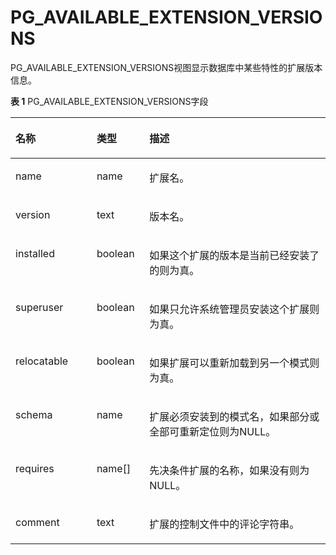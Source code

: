 # PG\_AVAILABLE\_EXTENSION\_VERSIONS<a name="ZH-CN_TOPIC_0289900780"></a>

PG\_AVAILABLE\_EXTENSION\_VERSIONS视图显示数据库中某些特性的扩展版本信息。

**表 1**  PG\_AVAILABLE\_EXTENSION\_VERSIONS字段

<a name="zh-cn_topic_0283137080_zh-cn_topic_0237122408_zh-cn_topic_0059777416_tecc475ec801f482faefb896ade37902e"></a>
<table><thead align="left"><tr id="zh-cn_topic_0283137080_zh-cn_topic_0237122408_zh-cn_topic_0059777416_r898f10f0575543daa887821638ccdf08"><th class="cellrowborder" valign="top" width="25.77%" id="mcps1.2.4.1.1"><p id="zh-cn_topic_0283137080_zh-cn_topic_0237122408_zh-cn_topic_0059777416_ad0f15f2964274b37b464d5e895a1824a"><a name="zh-cn_topic_0283137080_zh-cn_topic_0237122408_zh-cn_topic_0059777416_ad0f15f2964274b37b464d5e895a1824a"></a><a name="zh-cn_topic_0283137080_zh-cn_topic_0237122408_zh-cn_topic_0059777416_ad0f15f2964274b37b464d5e895a1824a"></a>名称</p>
</th>
<th class="cellrowborder" valign="top" width="16.73%" id="mcps1.2.4.1.2"><p id="zh-cn_topic_0283137080_zh-cn_topic_0237122408_zh-cn_topic_0059777416_a127dbfe3eb7d4db1bc90e2e10ebfce09"><a name="zh-cn_topic_0283137080_zh-cn_topic_0237122408_zh-cn_topic_0059777416_a127dbfe3eb7d4db1bc90e2e10ebfce09"></a><a name="zh-cn_topic_0283137080_zh-cn_topic_0237122408_zh-cn_topic_0059777416_a127dbfe3eb7d4db1bc90e2e10ebfce09"></a>类型</p>
</th>
<th class="cellrowborder" valign="top" width="57.49999999999999%" id="mcps1.2.4.1.3"><p id="zh-cn_topic_0283137080_zh-cn_topic_0237122408_zh-cn_topic_0059777416_a20e540fad2fe4d0a90e0be28cc9ba104"><a name="zh-cn_topic_0283137080_zh-cn_topic_0237122408_zh-cn_topic_0059777416_a20e540fad2fe4d0a90e0be28cc9ba104"></a><a name="zh-cn_topic_0283137080_zh-cn_topic_0237122408_zh-cn_topic_0059777416_a20e540fad2fe4d0a90e0be28cc9ba104"></a>描述</p>
</th>
</tr>
</thead>
<tbody><tr id="zh-cn_topic_0283137080_zh-cn_topic_0237122408_zh-cn_topic_0059777416_ra41ec88fc3604617b24116c3ef8d140a"><td class="cellrowborder" valign="top" width="25.77%" headers="mcps1.2.4.1.1 "><p id="zh-cn_topic_0283137080_zh-cn_topic_0237122408_zh-cn_topic_0059777416_a01304198f78d40f3b1ef99b4d38fca29"><a name="zh-cn_topic_0283137080_zh-cn_topic_0237122408_zh-cn_topic_0059777416_a01304198f78d40f3b1ef99b4d38fca29"></a><a name="zh-cn_topic_0283137080_zh-cn_topic_0237122408_zh-cn_topic_0059777416_a01304198f78d40f3b1ef99b4d38fca29"></a>name</p>
</td>
<td class="cellrowborder" valign="top" width="16.73%" headers="mcps1.2.4.1.2 "><p id="zh-cn_topic_0283137080_zh-cn_topic_0237122408_zh-cn_topic_0059777416_aa0997f89891a40108b151d2afb0a534b"><a name="zh-cn_topic_0283137080_zh-cn_topic_0237122408_zh-cn_topic_0059777416_aa0997f89891a40108b151d2afb0a534b"></a><a name="zh-cn_topic_0283137080_zh-cn_topic_0237122408_zh-cn_topic_0059777416_aa0997f89891a40108b151d2afb0a534b"></a>name</p>
</td>
<td class="cellrowborder" valign="top" width="57.49999999999999%" headers="mcps1.2.4.1.3 "><p id="zh-cn_topic_0283137080_zh-cn_topic_0237122408_zh-cn_topic_0059777416_a7ef0aebdb11e4c4ca5f70b7181d2969a"><a name="zh-cn_topic_0283137080_zh-cn_topic_0237122408_zh-cn_topic_0059777416_a7ef0aebdb11e4c4ca5f70b7181d2969a"></a><a name="zh-cn_topic_0283137080_zh-cn_topic_0237122408_zh-cn_topic_0059777416_a7ef0aebdb11e4c4ca5f70b7181d2969a"></a>扩展名。</p>
</td>
</tr>
<tr id="zh-cn_topic_0283137080_zh-cn_topic_0237122408_zh-cn_topic_0059777416_rfd9b3e8bebfa41c1bf487eb99c9b55fa"><td class="cellrowborder" valign="top" width="25.77%" headers="mcps1.2.4.1.1 "><p id="zh-cn_topic_0283137080_zh-cn_topic_0237122408_zh-cn_topic_0059777416_aecadd7116c154c198741998f088c845d"><a name="zh-cn_topic_0283137080_zh-cn_topic_0237122408_zh-cn_topic_0059777416_aecadd7116c154c198741998f088c845d"></a><a name="zh-cn_topic_0283137080_zh-cn_topic_0237122408_zh-cn_topic_0059777416_aecadd7116c154c198741998f088c845d"></a>version</p>
</td>
<td class="cellrowborder" valign="top" width="16.73%" headers="mcps1.2.4.1.2 "><p id="zh-cn_topic_0283137080_zh-cn_topic_0237122408_zh-cn_topic_0059777416_ac9419f44042c4ac18bf463806c491307"><a name="zh-cn_topic_0283137080_zh-cn_topic_0237122408_zh-cn_topic_0059777416_ac9419f44042c4ac18bf463806c491307"></a><a name="zh-cn_topic_0283137080_zh-cn_topic_0237122408_zh-cn_topic_0059777416_ac9419f44042c4ac18bf463806c491307"></a>text</p>
</td>
<td class="cellrowborder" valign="top" width="57.49999999999999%" headers="mcps1.2.4.1.3 "><p id="zh-cn_topic_0283137080_zh-cn_topic_0237122408_zh-cn_topic_0059777416_a69d2d7bc97104a0e9b79ebb7ea7ed408"><a name="zh-cn_topic_0283137080_zh-cn_topic_0237122408_zh-cn_topic_0059777416_a69d2d7bc97104a0e9b79ebb7ea7ed408"></a><a name="zh-cn_topic_0283137080_zh-cn_topic_0237122408_zh-cn_topic_0059777416_a69d2d7bc97104a0e9b79ebb7ea7ed408"></a>版本名。</p>
</td>
</tr>
<tr id="zh-cn_topic_0283137080_zh-cn_topic_0237122408_zh-cn_topic_0059777416_r3e403f856ecb46f5bd40ce14ce1902b2"><td class="cellrowborder" valign="top" width="25.77%" headers="mcps1.2.4.1.1 "><p id="zh-cn_topic_0283137080_zh-cn_topic_0237122408_zh-cn_topic_0059777416_a7f52229a9c8c4c90b8db27dcb9f4e8c9"><a name="zh-cn_topic_0283137080_zh-cn_topic_0237122408_zh-cn_topic_0059777416_a7f52229a9c8c4c90b8db27dcb9f4e8c9"></a><a name="zh-cn_topic_0283137080_zh-cn_topic_0237122408_zh-cn_topic_0059777416_a7f52229a9c8c4c90b8db27dcb9f4e8c9"></a>installed</p>
</td>
<td class="cellrowborder" valign="top" width="16.73%" headers="mcps1.2.4.1.2 "><p id="zh-cn_topic_0283137080_zh-cn_topic_0237122408_zh-cn_topic_0059777416_ab28e25d065e348d58688e755006b8445"><a name="zh-cn_topic_0283137080_zh-cn_topic_0237122408_zh-cn_topic_0059777416_ab28e25d065e348d58688e755006b8445"></a><a name="zh-cn_topic_0283137080_zh-cn_topic_0237122408_zh-cn_topic_0059777416_ab28e25d065e348d58688e755006b8445"></a><span id="zh-cn_topic_0283137080_zh-cn_topic_0237122408_text849862810298"><a name="zh-cn_topic_0283137080_zh-cn_topic_0237122408_text849862810298"></a><a name="zh-cn_topic_0283137080_zh-cn_topic_0237122408_text849862810298"></a>boolean</span></p>
</td>
<td class="cellrowborder" valign="top" width="57.49999999999999%" headers="mcps1.2.4.1.3 "><p id="zh-cn_topic_0283137080_zh-cn_topic_0237122408_zh-cn_topic_0059777416_a9c6756db43f44b1baae18ca79b38a8e5"><a name="zh-cn_topic_0283137080_zh-cn_topic_0237122408_zh-cn_topic_0059777416_a9c6756db43f44b1baae18ca79b38a8e5"></a><a name="zh-cn_topic_0283137080_zh-cn_topic_0237122408_zh-cn_topic_0059777416_a9c6756db43f44b1baae18ca79b38a8e5"></a>如果这个扩展的版本是当前已经安装了的则为真。</p>
</td>
</tr>
<tr id="zh-cn_topic_0283137080_zh-cn_topic_0237122408_zh-cn_topic_0059777416_r68872f7b5ac146118409bb9188b10514"><td class="cellrowborder" valign="top" width="25.77%" headers="mcps1.2.4.1.1 "><p id="zh-cn_topic_0283137080_zh-cn_topic_0237122408_zh-cn_topic_0059777416_aeb22ff5f77e04fd2a02de7c20c9b1e9e"><a name="zh-cn_topic_0283137080_zh-cn_topic_0237122408_zh-cn_topic_0059777416_aeb22ff5f77e04fd2a02de7c20c9b1e9e"></a><a name="zh-cn_topic_0283137080_zh-cn_topic_0237122408_zh-cn_topic_0059777416_aeb22ff5f77e04fd2a02de7c20c9b1e9e"></a>superuser</p>
</td>
<td class="cellrowborder" valign="top" width="16.73%" headers="mcps1.2.4.1.2 "><p id="zh-cn_topic_0283137080_zh-cn_topic_0237122408_zh-cn_topic_0059777416_a1930e9e2f08144b8b0f54dd3315077ea"><a name="zh-cn_topic_0283137080_zh-cn_topic_0237122408_zh-cn_topic_0059777416_a1930e9e2f08144b8b0f54dd3315077ea"></a><a name="zh-cn_topic_0283137080_zh-cn_topic_0237122408_zh-cn_topic_0059777416_a1930e9e2f08144b8b0f54dd3315077ea"></a><span id="text20291115093220"><a name="text20291115093220"></a><a name="text20291115093220"></a>boolean</span></p>
</td>
<td class="cellrowborder" valign="top" width="57.49999999999999%" headers="mcps1.2.4.1.3 "><p id="zh-cn_topic_0283137080_zh-cn_topic_0237122408_zh-cn_topic_0059777416_ad0177e7aafbc489ca90871af5629c87d"><a name="zh-cn_topic_0283137080_zh-cn_topic_0237122408_zh-cn_topic_0059777416_ad0177e7aafbc489ca90871af5629c87d"></a><a name="zh-cn_topic_0283137080_zh-cn_topic_0237122408_zh-cn_topic_0059777416_ad0177e7aafbc489ca90871af5629c87d"></a>如果只允许系统管理员安装这个扩展则为真。</p>
</td>
</tr>
<tr id="zh-cn_topic_0283137080_zh-cn_topic_0237122408_zh-cn_topic_0059777416_r3fba64a945644c21bcdb9231e40f705d"><td class="cellrowborder" valign="top" width="25.77%" headers="mcps1.2.4.1.1 "><p id="zh-cn_topic_0283137080_zh-cn_topic_0237122408_zh-cn_topic_0059777416_a2c9aedfe96e44370b26466637e359606"><a name="zh-cn_topic_0283137080_zh-cn_topic_0237122408_zh-cn_topic_0059777416_a2c9aedfe96e44370b26466637e359606"></a><a name="zh-cn_topic_0283137080_zh-cn_topic_0237122408_zh-cn_topic_0059777416_a2c9aedfe96e44370b26466637e359606"></a>relocatable</p>
</td>
<td class="cellrowborder" valign="top" width="16.73%" headers="mcps1.2.4.1.2 "><p id="zh-cn_topic_0283137080_zh-cn_topic_0237122408_zh-cn_topic_0059777416_a2879e29d6db04af4ab0c0dc54ae73a1c"><a name="zh-cn_topic_0283137080_zh-cn_topic_0237122408_zh-cn_topic_0059777416_a2879e29d6db04af4ab0c0dc54ae73a1c"></a><a name="zh-cn_topic_0283137080_zh-cn_topic_0237122408_zh-cn_topic_0059777416_a2879e29d6db04af4ab0c0dc54ae73a1c"></a><span id="text394055113326"><a name="text394055113326"></a><a name="text394055113326"></a>boolean</span></p>
</td>
<td class="cellrowborder" valign="top" width="57.49999999999999%" headers="mcps1.2.4.1.3 "><p id="zh-cn_topic_0283137080_zh-cn_topic_0237122408_zh-cn_topic_0059777416_ae8bd7d9af9a94343afed7a8642f9d9bb"><a name="zh-cn_topic_0283137080_zh-cn_topic_0237122408_zh-cn_topic_0059777416_ae8bd7d9af9a94343afed7a8642f9d9bb"></a><a name="zh-cn_topic_0283137080_zh-cn_topic_0237122408_zh-cn_topic_0059777416_ae8bd7d9af9a94343afed7a8642f9d9bb"></a>如果扩展可以重新加载到另一个模式则为真。</p>
</td>
</tr>
<tr id="zh-cn_topic_0283137080_zh-cn_topic_0237122408_zh-cn_topic_0059777416_r0e64d5a90121440db959ab044b82c461"><td class="cellrowborder" valign="top" width="25.77%" headers="mcps1.2.4.1.1 "><p id="zh-cn_topic_0283137080_zh-cn_topic_0237122408_zh-cn_topic_0059777416_a4159e947cb7f45c5a0d899e1c0c160fb"><a name="zh-cn_topic_0283137080_zh-cn_topic_0237122408_zh-cn_topic_0059777416_a4159e947cb7f45c5a0d899e1c0c160fb"></a><a name="zh-cn_topic_0283137080_zh-cn_topic_0237122408_zh-cn_topic_0059777416_a4159e947cb7f45c5a0d899e1c0c160fb"></a>schema</p>
</td>
<td class="cellrowborder" valign="top" width="16.73%" headers="mcps1.2.4.1.2 "><p id="zh-cn_topic_0283137080_zh-cn_topic_0237122408_zh-cn_topic_0059777416_ac7dfb27eb7e0444a96bda8f51b9bb816"><a name="zh-cn_topic_0283137080_zh-cn_topic_0237122408_zh-cn_topic_0059777416_ac7dfb27eb7e0444a96bda8f51b9bb816"></a><a name="zh-cn_topic_0283137080_zh-cn_topic_0237122408_zh-cn_topic_0059777416_ac7dfb27eb7e0444a96bda8f51b9bb816"></a>name</p>
</td>
<td class="cellrowborder" valign="top" width="57.49999999999999%" headers="mcps1.2.4.1.3 "><p id="zh-cn_topic_0283137080_zh-cn_topic_0237122408_zh-cn_topic_0059777416_a3aeddfe8ca6a43a9bedc28503bdd6df8"><a name="zh-cn_topic_0283137080_zh-cn_topic_0237122408_zh-cn_topic_0059777416_a3aeddfe8ca6a43a9bedc28503bdd6df8"></a><a name="zh-cn_topic_0283137080_zh-cn_topic_0237122408_zh-cn_topic_0059777416_a3aeddfe8ca6a43a9bedc28503bdd6df8"></a>扩展必须安装到的模式名，如果部分或全部可重新定位则为NULL。</p>
</td>
</tr>
<tr id="zh-cn_topic_0283137080_zh-cn_topic_0237122408_zh-cn_topic_0059777416_r94ce23f3904f444dabfce00e60bcbc72"><td class="cellrowborder" valign="top" width="25.77%" headers="mcps1.2.4.1.1 "><p id="zh-cn_topic_0283137080_zh-cn_topic_0237122408_zh-cn_topic_0059777416_a0ae71ed04d40481181b83fe1e099ba3e"><a name="zh-cn_topic_0283137080_zh-cn_topic_0237122408_zh-cn_topic_0059777416_a0ae71ed04d40481181b83fe1e099ba3e"></a><a name="zh-cn_topic_0283137080_zh-cn_topic_0237122408_zh-cn_topic_0059777416_a0ae71ed04d40481181b83fe1e099ba3e"></a>requires</p>
</td>
<td class="cellrowborder" valign="top" width="16.73%" headers="mcps1.2.4.1.2 "><p id="zh-cn_topic_0283137080_zh-cn_topic_0237122408_zh-cn_topic_0059777416_a5b3185cfa5624f3f8d6c74b7e849fb1a"><a name="zh-cn_topic_0283137080_zh-cn_topic_0237122408_zh-cn_topic_0059777416_a5b3185cfa5624f3f8d6c74b7e849fb1a"></a><a name="zh-cn_topic_0283137080_zh-cn_topic_0237122408_zh-cn_topic_0059777416_a5b3185cfa5624f3f8d6c74b7e849fb1a"></a>name[]</p>
</td>
<td class="cellrowborder" valign="top" width="57.49999999999999%" headers="mcps1.2.4.1.3 "><p id="zh-cn_topic_0283137080_zh-cn_topic_0237122408_zh-cn_topic_0059777416_a1732f16b1e8c484ea130a3e7c257e07c"><a name="zh-cn_topic_0283137080_zh-cn_topic_0237122408_zh-cn_topic_0059777416_a1732f16b1e8c484ea130a3e7c257e07c"></a><a name="zh-cn_topic_0283137080_zh-cn_topic_0237122408_zh-cn_topic_0059777416_a1732f16b1e8c484ea130a3e7c257e07c"></a>先决条件扩展的名称，如果没有则为NULL。</p>
</td>
</tr>
<tr id="zh-cn_topic_0283137080_zh-cn_topic_0237122408_zh-cn_topic_0059777416_row1625555464511"><td class="cellrowborder" valign="top" width="25.77%" headers="mcps1.2.4.1.1 "><p id="zh-cn_topic_0283137080_zh-cn_topic_0237122408_zh-cn_topic_0059777416_p13825615468"><a name="zh-cn_topic_0283137080_zh-cn_topic_0237122408_zh-cn_topic_0059777416_p13825615468"></a><a name="zh-cn_topic_0283137080_zh-cn_topic_0237122408_zh-cn_topic_0059777416_p13825615468"></a>comment</p>
</td>
<td class="cellrowborder" valign="top" width="16.73%" headers="mcps1.2.4.1.2 "><p id="zh-cn_topic_0283137080_zh-cn_topic_0237122408_zh-cn_topic_0059777416_p996191218463"><a name="zh-cn_topic_0283137080_zh-cn_topic_0237122408_zh-cn_topic_0059777416_p996191218463"></a><a name="zh-cn_topic_0283137080_zh-cn_topic_0237122408_zh-cn_topic_0059777416_p996191218463"></a>text</p>
</td>
<td class="cellrowborder" valign="top" width="57.49999999999999%" headers="mcps1.2.4.1.3 "><p id="zh-cn_topic_0283137080_zh-cn_topic_0237122408_zh-cn_topic_0059777416_p125775410454"><a name="zh-cn_topic_0283137080_zh-cn_topic_0237122408_zh-cn_topic_0059777416_p125775410454"></a><a name="zh-cn_topic_0283137080_zh-cn_topic_0237122408_zh-cn_topic_0059777416_p125775410454"></a>扩展的控制文件中的评论字符串。</p>
</td>
</tr>
</tbody>
</table>

